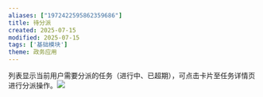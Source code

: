 ```yaml
---
aliases: ["1972422595862359686"]
title: 待分派
created: 2025-07-15
modified: 2025-07-15
tags: ['基础模块']
theme: 政务应用
---
```


列表显示当前用户需要分派的任务（进行中、已超期），可点击卡片至任务详情页进行分派操作。![](1a3b00ddf753276bd13d36f25c326501.jpg)